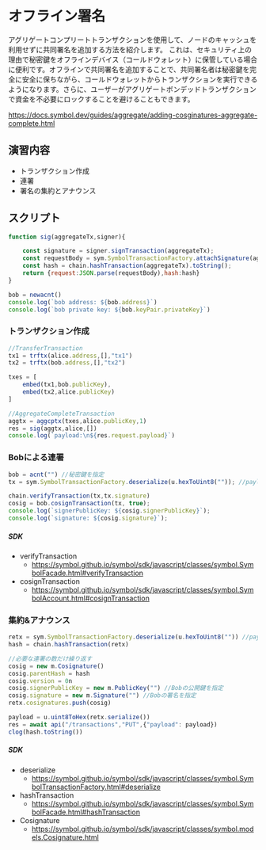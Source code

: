 # オフライン署名

アグリゲートコンプリートトランザクションを使用して、ノードのキャッシュを利用せずに共同署名を追加する方法を紹介します。
これは、セキュリティ上の理由で秘密鍵をオフラインデバイス（コールドウォレット）に保管している場合に便利です。オフラインで共同署名を追加することで、共同署名者は秘密鍵を完全に安全に保ちながら、コールドウォレットからトランザクションを実行できるようになります。さらに、ユーザーがアグリゲートボンデッドトランザクションで資金を不必要にロックすることを避けることもできます。

https://docs.symbol.dev/guides/aggregate/adding-cosginatures-aggregate-complete.html


## 演習内容
- トランザクション作成
- 連署
- 署名の集約とアナウンス


## スクリプト
```js
function sig(aggregateTx,signer){

    const signature = signer.signTransaction(aggregateTx);
    const requestBody = sym.SymbolTransactionFactory.attachSignature(aggregateTx, signature);
    const hash = chain.hashTransaction(aggregateTx).toString();
    return {request:JSON.parse(requestBody),hash:hash}
}

bob = newacnt()
console.log(`bob address: ${bob.address}`)
console.log(`bob private key: ${bob.keyPair.privateKey}`)
```

### トランザクション作成
```js
//TransferTransaction
tx1 = trftx(alice.address,[],"tx1")
tx2 = trftx(bob.address,[],"tx2")

txes = [
    embed(tx1,bob.publicKey),
    embed(tx2,alice.publicKey)
]

//AggregateCompleteTransaction
aggtx = aggcptx(txes,alice.publicKey,1)
res = sig(aggtx,alice,[])
console.log(`payload:\n${res.request.payload}`)
```

### Bobによる連署
```js
bob = acnt("") //秘密鍵を指定
tx = sym.SymbolTransactionFactory.deserialize(u.hexToUint8("")); //payloadを指定

chain.verifyTransaction(tx,tx.signature)
cosig = bob.cosignTransaction(tx, true);
console.log(`signerPublicKey: ${cosig.signerPublicKey}`);
console.log(`signature: ${cosig.signature}`);
```

##### SDK
- verifyTransaction
  - https://symbol.github.io/symbol/sdk/javascript/classes/symbol.SymbolFacade.html#verifyTransaction
- cosignTransaction
  - https://symbol.github.io/symbol/sdk/javascript/classes/symbol.SymbolAccount.html#cosignTransaction


### 集約&アナウンス
```js
retx = sym.SymbolTransactionFactory.deserialize(u.hexToUint8("")) //payload指定
hash = chain.hashTransaction(retx)

//必要な連署の数だけ繰り返す
cosig = new m.Cosignature()
cosig.parentHash = hash
cosig.version = 0n
cosig.signerPublicKey = new m.PublicKey("") //Bobの公開鍵を指定
cosig.signature = new m.Signature("") //Bobの署名を指定
retx.cosignatures.push(cosig)

payload = u.uint8ToHex(retx.serialize())
res = await api("/transactions","PUT",{"payload": payload})
clog(hash.toString())
```

##### SDK
- deserialize
  - https://symbol.github.io/symbol/sdk/javascript/classes/symbol.SymbolTransactionFactory.html#deserialize
- hashTransaction
  - https://symbol.github.io/symbol/sdk/javascript/classes/symbol.SymbolFacade.html#hashTransaction
- Cosignature
  - https://symbol.github.io/symbol/sdk/javascript/classes/symbol.models.Cosignature.html
